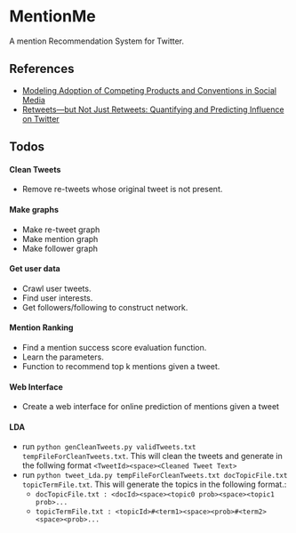 # MentionMe
A mention Recommendation System for Twitter.

## References

* [Modeling Adoption of Competing Products and Conventions in Social Media](http://arxiv.org/pdf/1406.0516v2.pdf)
* [Retweets—but Not Just Retweets: Quantifying and Predicting Influence on Twitter](http://www.eecs.harvard.edu/econcs/pubs/Rosenman_thesis.pdf)

## Todos

#### Clean Tweets
* Remove re-tweets whose original tweet is not present.

#### Make graphs

* Make re-tweet graph
* Make mention graph
* Make follower graph

#### Get user data
* Crawl user tweets.
* Find user interests.
* Get followers/following to construct network.

#### Mention Ranking
* Find a mention success score evaluation function.
* Learn the parameters.
* Function to recommend top k mentions given a tweet.

#### Web Interface
* Create a web interface for online prediction of mentions given a tweet

#### LDA
* run ```python genCleanTweets.py validTweets.txt tempFileForCleanTweets.txt```. This will clean the tweets and generate in the follwing format ```<TweetId><space><Cleaned Tweet Text>```
* run ```python tweet_Lda.py tempFileForCleanTweets.txt docTopicFile.txt topicTermFile.txt```. This will generate the topics in the following format.:
  *  ```docTopicFile.txt : <docId><space><topic0 prob><space><topic1 prob>...```
  *  ```topicTermFile.txt : <topicId>#<term1><space><prob>#<term2><space><prob>...```
  
